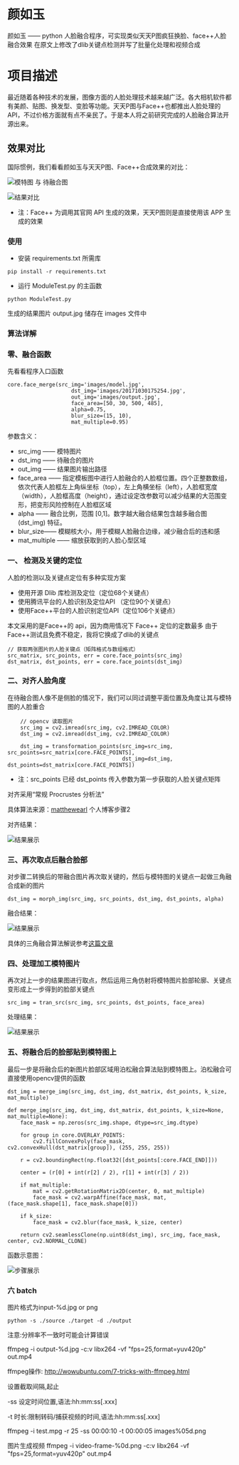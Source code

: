 # 颜如玉

颜如玉 —— python 人脸融合程序，可实现类似天天P图疯狂换脸、face++人脸融合效果
在原文上修改了dlib关键点检测并写了批量化处理和视频合成

# 项目描述

最近随着各种技术的发展，图像方面的人脸处理技术越来越广泛。各大相机软件都有美颜、贴图、换发型、变脸等功能。天天P图与Face++也都推出人脸处理的 API，不过价格方面就有点不亲民了。于是本人将之前研究完成的人脸融合算法开源出来。

## 效果对比
国际惯例，我们看看颜如玉与天天P图、Face++合成效果的对比：

![模特图 与 待融合图](/images/2282038-aac086bb0936f818.jpg)

![结果对比](/images/2282038-2fa801fc113b8a53.jpg)

* 注：Face++ 为调用其官网 API 生成的效果，天天P图则是直接使用该 APP 生成的效果

### 使用

- 安装 requirements.txt 所需库
```
pip install -r requirements.txt
```
- 运行 ModuleTest.py 的主函数
```
python ModuleTest.py
```

生成的结果图片 output.jpg 储存在 images 文件中

### 算法详解

### 零、融合函数
先看看程序入口函数
```
core.face_merge(src_img='images/model.jpg',
                    dst_img='images/20171030175254.jpg',
                    out_img='images/output.jpg',
                    face_area=[50, 30, 500, 485],
                    alpha=0.75,
                    blur_size=(15, 10),
                    mat_multiple=0.95)
```
参数含义：
- src_img —— 模特图片
- dst_img —— 待融合的图片
- out_img —— 结果图片输出路径
- face_area —— 指定模板图中进行人脸融合的人脸框位置。四个正整数数组，依次代表人脸框左上角纵坐标（top），左上角横坐标（left），人脸框宽度（width），人脸框高度（height），通过设定改参数可以减少结果的大范围变形，把变形风险控制在人脸框区域
- alpha —— 融合比例，范围 [0,1]。数字越大融合结果包含越多融合图 (dst_img) 特征。
- blur_size—— 模糊核大小，用于模糊人脸融合边缘，减少融合后的违和感
- mat_multiple —— 缩放获取到的人脸心型区域

### 一、 检测及关键的定位

人脸的检测以及关键点定位有多种实现方案

- 使用开源 Dlib 库检测及定位（定位68个关键点）
- 使用腾讯平台的人脸识别及定位API （定位90个关键点）
- 使用Face++平台的人脸识别定位API（定位106个关键点）

本文采用的是Face++的 api，因为商用情况下 Face++ 定位的定数最多
由于Face++测试且免费不稳定，我将它换成了dlib的关键点

```
// 获取两张图片的人脸关键点（矩阵格式与数组格式）
src_matrix, src_points, err = core.face_points(src_img)
dst_matrix, dst_points, err = core.face_points(dst_img)
```

### 二、对齐人脸角度

在待融合图人像不是侧脸的情况下，我们可以同过调整平面位置及角度让其与模特图的人脸重合

```
    // opencv 读取图片
    src_img = cv2.imread(src_img, cv2.IMREAD_COLOR)
    dst_img = cv2.imread(dst_img, cv2.IMREAD_COLOR)

    dst_img = transformation_points(src_img=src_img, src_points=src_matrix[core.FACE_POINTS],
                                    dst_img=dst_img, dst_points=dst_matrix[core.FACE_POINTS])
```
* 注：src_points 已经 dst_points 传入参数为第一步获取的人脸关键点矩阵

对齐采用“常规 Procrustes 分析法”

具体算法来源：[matthewearl](http://matthewearl.github.io/2015/07/28/switching-eds-with-python/) 个人博客步骤2

对齐结果：

![结果展示](/images/2282038-87b0d91ba49136da.gif)

### 三、再次取点后融合脸部

对步骤二转换后的带融合图片再次取关键的，然后与模特图的关键点一起做三角融合成新的图片
```
dst_img = morph_img(src_img, src_points, dst_img, dst_points, alpha)
```
融合结果：

![结果展示](/images/2282038-6f62bb9178d8ea54.jpg)

具体的三角融合算法解说参考[这篇文章](https://www.learnopencv.com/face-morph-using-opencv-cpp-python/)

### 四、处理加工模特图片

再次对上一步的结果图进行取点，然后运用三角仿射将模特图片脸部轮廓、关键点变形成上一步得到的脸部关键点
```
src_img = tran_src(src_img, src_points, dst_points, face_area)
```
处理结果：

![结果展示](/images/2282038-13d70b5c2508afda.jpg)


### 五、将融合后的脸部贴到模特图上

最后一步是将融合后的新图片脸部区域用泊松融合算法贴到模特图上。泊松融合可直接使用opencv提供的函数
```
dst_img = merge_img(src_img, dst_img, dst_matrix, dst_points, k_size, mat_multiple)
```

```
def merge_img(src_img, dst_img, dst_matrix, dst_points, k_size=None, mat_multiple=None):
    face_mask = np.zeros(src_img.shape, dtype=src_img.dtype)

    for group in core.OVERLAY_POINTS:
        cv2.fillConvexPoly(face_mask, cv2.convexHull(dst_matrix[group]), (255, 255, 255))

    r = cv2.boundingRect(np.float32([dst_points[:core.FACE_END]]))

    center = (r[0] + int(r[2] / 2), r[1] + int(r[3] / 2))

    if mat_multiple:
        mat = cv2.getRotationMatrix2D(center, 0, mat_multiple)
        face_mask = cv2.warpAffine(face_mask, mat, (face_mask.shape[1], face_mask.shape[0]))

    if k_size:
        face_mask = cv2.blur(face_mask, k_size, center)

    return cv2.seamlessClone(np.uint8(dst_img), src_img, face_mask, center, cv2.NORMAL_CLONE)
```
函数示意图：

![步骤展示](/images/2282038-362be008f850ba22.jpg)

### 六  batch 

图片格式为input-%d.jpg or png
```
python -s ./source ./target -d ./output
```
注意:分辨率不一致时可能会计算错误


ffmpeg -i output-%d.jpg -c:v libx264 -vf "fps=25,format=yuv420p" out.mp4


ffmpeg操作:
http://wowubuntu.com/7-tricks-with-ffmpeg.html

设置截取间隔,起止

-ss 设定时间位置,语法:hh:mm:ss[.xxx]

-t 时长:限制转码/捕获视频的时间,语法:hh:mm:ss[.xxx]

ffmpeg -i test.mpg -r 25 -ss 00:00:10 -t 00:00:05 images%05d.png



图片生成视频
ffmpeg -i video-frame-%0d.png -c:v libx264 -vf "fps=25,format=yuv420p" out.mp4
